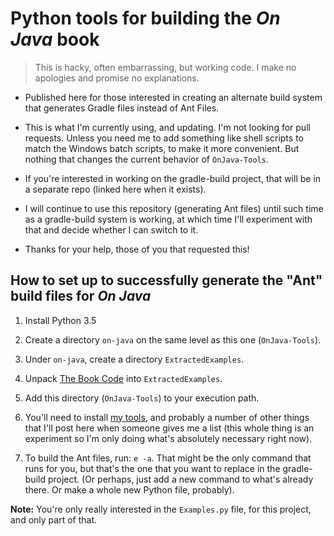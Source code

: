 Python tools for building the *On Java* book
============================================

> This is hacky, often embarrassing, but working code. I make no apologies and
> promise no explanations.

- Published here for those interested in creating an alternate build system
that generates Gradle files instead of Ant Files.

- This is what I'm currently using, and updating. I'm not looking for pull
requests. Unless you need me to add something like shell scripts to match
the Windows batch scripts, to make it more convenient. But nothing that
changes the current behavior of `OnJava-Tools`.

- If you're interested in working on the gradle-build project, that will be in
a separate repo (linked here when it exists).

- I will continue to use this repository (generating Ant files) until such time
as a gradle-build system is working, at which time I'll experiment with that
and decide whether I can switch to it.

- Thanks for your help, those of you that requested this!

How to set up to successfully generate the "Ant" build files for *On Java*
--------------------------------------------------------------------------

1. Install Python 3.5

2. Create a directory `on-java` on the same level as this one (`OnJava-Tools`).

3. Under `on-java`, create a directory `ExtractedExamples`.

4. Unpack
[The Book Code](https://github.com/BruceEckel/OnJava-Examples/archive/master.zip)
into `ExtractedExamples`.

5. Add this directory (`OnJava-Tools`) to your execution path.

6. You'll need to install [my tools](https://github.com/BruceEckel/betools/),
and probably a number of other things that I'll post here when someone
gives me a list (this whole thing is an experiment so I'm only doing
what's absolutely necessary right now).

7. To build the Ant files, run: `e -a`. That might be the only command that
runs for you, but that's the one that you want to replace in the gradle-build
project. (Or perhaps, just add a new command to what's already there. Or
make a whole new Python file, probably).

**Note:** You're only really interested in the `Examples.py` file, for this
project, and only part of that.
